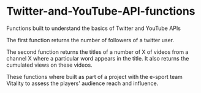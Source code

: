 # Twitter-and-YouTube-API-functions
Functions built to understand the basics of Twitter and YouTube APIs

The first function returns the number of followers of a twitter user.

The second function returns the titles of a number of X of videos from a channel X where a particular word appears in the title.
It also returns the cumulated views on these videos.

These functions where built as part of a project with the e-sport team Vitality to assess the players' audience reach and influence.

